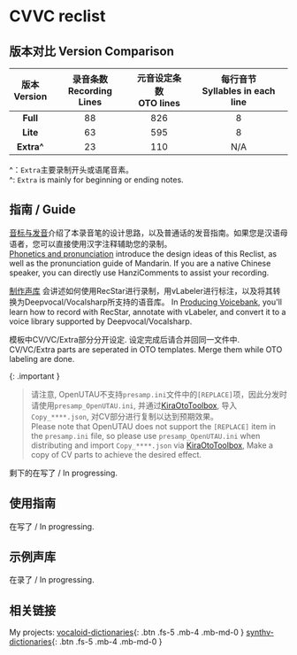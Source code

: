 # CVVC reclist

## 版本对比 Version Comparison

| 版本<br/>Version | 录音条数<br/>Recording Lines | 元音设定条数<br/>OTO lines | 每行音节<br/>Syllables in each line |
| :--------------------: | :--------------------------------: | :------------------------------: | :---------------------------------------: |
| **Full** | 88 | 826 | 8 |
| **Lite** | 63 | 595 | 8 |
| **Extra^** | 23 | 110 | N/A |

^：`Extra`主要录制开头或语尾音素。  
^: `Extra` is mainly for beginning or ending notes.

## 指南 / Guide

[音标与发音](/mandarin-reclist/recording)介绍了本录音笔的设计思路，以及普通话的发音指南。如果您是汉语母语者，您可以直接使用汉字注释辅助您的录制。  
[Phonetics and pronunciation](/mandarin-reclist/recording) introduce the design ideas of this Reclist, as well as the pronunciation guide of Mandarin. If you are a native Chinese speaker, you can directly use HanziComments to assist your recording.   

[制作声库](/mandarin-reclist/producing) 会讲述如何使用RecStar进行录制，用vLabeler进行标注，以及将其转换为Deepvocal/Vocalsharp所支持的语音库。
In [Producing Voicebank](/mandarin-reclist/producing), you'll learn how to record with RecStar, annotate with vLabeler, and convert it to a voice library supported by Deepvocal/Vocalsharp.

模板中CV/VC/Extra部分分开设定. 设定完成后请合并回同一文件中.  
CV/VC/Extra parts are seperated in OTO templates. Merge them while OTO labeling are done.

{: .important }
> 请注意, OpenUTAU不支持`presamp.ini`文件中的`[REPLACE]`项，因此分发时请使用`presamp_OpenUTAU.ini`, 并通过[KiraOtoToolbox](https://github.com/shine5402/KiraOtoToolbox), 导入`Copy_****.json`, 对CV部分进行复制以达到预期效果。  
> Please note that OpenUTAU does not support the `[REPLACE]` item in the `presamp.ini` file, so please use `presamp_OpenUTAU.ini` when distributing and import `Copy_****.json` via [KiraOtoToolbox](https://github.com/shine5402/KiraOtoToolbox), Make a copy of CV parts to achieve the desired effect.  

剩下的在写了 / In progressing.

## 使用指南

在写了 / In progressing.

## 示例声库

在录了 / In progressing.

## 相关链接

My projects:    [vocaloid-dictionaries](/vocaloid-dictionaries/){: .btn .fs-5 .mb-4 .mb-md-0 }    [synthv-dictionaries](/synthv-dictionaries/){: .btn .fs-5 .mb-4 .mb-md-0 }
